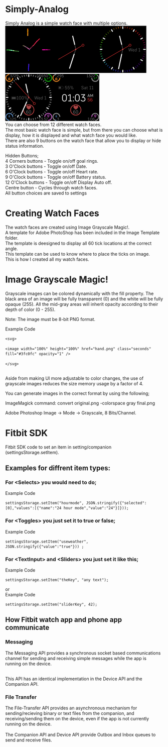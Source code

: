 # Simply-Analog
Simply Analog is a simple watch face with multiple options.<br>
<img src="/Screenshots/SimplyAnalog.png" width="150" hight="150"><img src="/Screenshots/Simply-Analog-screenshot-2.png" width="150" hight="150"><img src="/Screenshots/Simply-Analog-screenshot.png" width="150" hight="150"><img src="/Screenshots/Simply-Analog-screenshot-3.png" width="150" hight="150"><img src="/Screenshots/Simply-Analog-screenshot-5.png" width="150" hight="150"></br>
You can choose from 12 different watch faces.<br> 
The most basic watch face is simple, but from there you can choose what is display, how it is displayed and what watch face you would like.<br>
There are also 9 buttons on the watch face that allow you to display or hide status information.<br>

Hidden Buttons;<br>
4 Corners buttons - Toggle on/off goal rings.<br>
3 O'Clock buttons - Toggle on/off Date.<br>
6 O'Clock buttons - Toggle on/off Heart rate.<br>
9 O'Clock buttons - Toggle on/off Battery status.<br>
12 O'Clock buttons - Toggle on/off Display Auto off.<br>
Centre button - Cycles through watch faces.<br>
All button choices are saved to settings<br>

# Creating Watch Faces
The watch faces are created using Image Grayscale Magic!.<br>
A template for Adobe PhotoShop has been included in the Image Template folder.<br>
The template is deesigned to display all 60 tick locations at the correct angle.<br>
This template can be used to know where to place the ticks on image.<br>
This is how I created all my watch faces.<br>

# Image Grayscale Magic!
Grayscale images can be colored dynamically with the fill property. The black area of an image will be fully transparent (0) and the white will be fully opaque (255). All the mid-gray areas will inherit opacity according to their depth of color (0 - 255).

Note: The image must be 8-bit PNG format.</br>

Example Code
<div class="codeWrap app">
<pre class="language-markup"><code class="language-markup"><span class="token tag"><span class="token tag"><span class="token punctuation">&lt;</span>svg</span>&gt;</span></span></br>
&lt;</span>image width="100%" height="100%" href="hand.png" class="seconds" fill="#3fc0fc" opacity="1" /</span>&gt;</span></span></br>
&lt;/</span>svg</span>&gt;</span></span></br>
</code></pre>
</div>

Aside from making UI more adjustable to color changes, the use of grayscale images reduces the size memory usage by a factor of 4.

You can generate images in the correct format by using the following; 

 ImageMagick command: convert original.png -colorspace gray final.png

 Adobe Photoshop Image -> Mode -> Grayscale, 8 Bits/Channel.

# Fitbit SDK
Fitbit SDK code to set an item in setting/companion (settingsStorage.setItem).
<h2>Examples for diffrent item types:</h2>
<h3>For &lt;</span>Selects</span>&gt;</span></span> you would need to do;</h3> 
Example Code
<div class="codeWrap app">
<pre class="language-markup"><code class="language-markup"><span class="token tag"><span class="token tag"><span class="token punctuation">settingsStorage.setItem("hourmode", JSON.stringify({"selected":[0],"values":[{"name":"24 hour mode","value":"24"}]}));
</code></pre>
</div>
 
<h3>For &lt;</span>Toggles</span>&gt;</span></span> you just set it to true or false;</h3>
Example Code
<div class="codeWrap app">
<pre class="language-markup"><code class="language-markup"><span class="token tag"><span class="token tag"><span class="token punctuation">settingsStorage.setItem("useweather", JSON.stringify({"value":"true"})) ;
</code></pre>
</div>
 
<h3>For &lt;</span>TextInput</span>&gt;</span></span> and &lt;</span>Sliders</span>&gt;</span></span> you just set it like this;</h3>
Example Code
<div class="codeWrap app">
<pre class="language-markup"><code class="language-markup"><span class="token tag"><span class="token tag"><span class="token punctuation">settingsStorage.setItem("theKey", "any text");
</code></pre>
</div>
or</br> 
Example Code
<div class="codeWrap app">
<pre class="language-markup"><code class="language-markup"><span class="token tag"><span class="token tag"><span class="token punctuation">settingsStorage.setItem("sliderKey", 42);
</code></pre>
</div>

<h2>How Fitbit watch app and phone app communicate</h2>
<h3>Messaging</h3>
The Messaging API provides a synchronous socket based communications channel for sending and receiving simple messages while the app is running on the device.<br><br>

This API has an identical implementation in the Device API and the Companion API.<br>

<h3>File Transfer</h3>
The File-Transfer API provides an asynchronous mechanism for sending/recieving binary or text files from the companion, and receiving/sending them on the device, even if the app is not currently running on the device.<br><br>
The Companion API and Device API provide Outbox and Inbox queues to send and receive files.<br>
